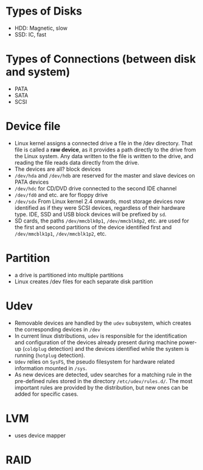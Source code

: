 # Types of Disks
* HDD: Magnetic, slow
* SSD: IC, fast

# Types of Connections (between disk and system)
* PATA
* SATA
* SCSI

# Device file
* Linux kernel assigns a connected drive a file in the /dev directory. That file is called a **raw device**, as it provides a path directly to the drive from the Linux system. Any data written to the file is written to the drive, and reading the file reads data directly from the drive.
* The devices are all? block devices
* `/dev/hda` and `/dev/hdb` are reserved for the master and slave devices on PATA devices
* `/dev/hdc` for CD/DVD drive connected to the second IDE channel
* `/dev/fd0` and etc. are for floppy drive
* `/dev/sdx` From Linux kernel 2.4 onwards, most storage devices now identified as if they were SCSI devices, regardless of their hardware type. IDE, SSD and USB block devices will be prefixed by `sd`.
* SD cards, the paths `/dev/mmcblk0p1`, `/dev/mmcblk0p2`, etc. are used for the first and second partitions of the device identified first and `/dev/mmcblk1p1`, `/dev/mmcblk1p2`, etc.

# Partition
* a drive is partitioned into multiple partitions
* Linux creates /dev files for each separate disk partition

# Udev
* Removable devices are handled by the `udev` subsystem, which creates the corresponding devices in `/dev`
* In current linux distributions, `udev` is responsible for the identification and configuration of the devices already present during machine power-up (`coldplug` detection) and the devices identified while the system is running (`hotplug` detection).
* `Udev` relies on `SysFS`, the pseudo filesystem for hardware related information mounted in `/sys`.
* As new devices are detected, udev searches for a matching rule in the pre-defined rules stored in the directory `/etc/udev/rules.d/`. The most important rules are provided by the distribution, but new ones can be added for specific cases.

# LVM
* uses device mapper

# RAID 
